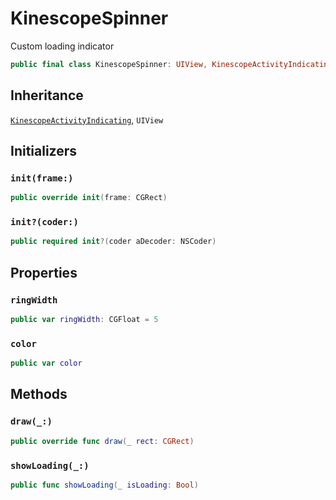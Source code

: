 # KinescopeSpinner

Custom loading indicator

``` swift
public final class KinescopeSpinner: UIView, KinescopeActivityIndicating 
```

## Inheritance

[`KinescopeActivityIndicating`](/Documentation/KinescopeActivityIndicating), `UIView`

## Initializers

### `init(frame:)`

``` swift
public override init(frame: CGRect) 
```

### `init?(coder:)`

``` swift
public required init?(coder aDecoder: NSCoder) 
```

## Properties

### `ringWidth`

``` swift
public var ringWidth: CGFloat = 5
```

### `color`

``` swift
public var color 
```

## Methods

### `draw(_:)`

``` swift
public override func draw(_ rect: CGRect) 
```

### `showLoading(_:)`

``` swift
public func showLoading(_ isLoading: Bool) 
```
